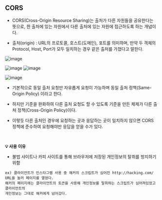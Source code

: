## CORS
- CORS(Cross-Origin Resource Sharing)는 출처가 다른 자원들을 공유한다는 뜻으로, 한 출처에 있는 자원에서 다른 출처에 있는 자원에 접근하도록 하는 개념이다.

- 출처(origin) : URL의 프로토콜, 호스트(도메인), 포트를 의미하며,  만약 두 객체의 Protocol, Host, Port가 모두 일치하는 
경우 같은 출처를 가졌다고 말한다.

![image](https://github.com/bjsystems/rnd/assets/121341413/a3d72ead-9a9a-4221-806b-38bf4c792f3c)
<br>

![image](https://github.com/bjsystems/rnd/assets/121341413/5a036893-5e49-4946-b954-a255347e6dbd)
![image](https://github.com/bjsystems/rnd/assets/121341413/047ca7c9-b832-4417-893d-8375b77bcfc6)
<br>


![image](https://github.com/bjsystems/rnd/assets/121341413/05622dad-667c-47ad-9328-6e18ea027e1e)
<br>

- 기본적으로 동일 출처 요청만 자유롭게 요청이 가능하며 동일 출처 정책(Same-Origin Policy) 이라고 한다.
- 하지만 기준을 완화하여 다른 출처 요청도 할 수 있도록 기준을 만든 체제가 다른 출처 정책(Cross-Origin Policy)이다.


- 이렇듯 다른 출처인 경우에 요청하는 곳과 응답하는 곳이 일치하지 않으면 CORS 정책에 준수하여 요청해야만 
응답을 얻을 수가 있다.
<br>

**💡 사용 이유**
- 불법 사이트나 카피 사이트를 통해 브라우저에 저장된 개인정보의 탈취를 방지하기 위함
```
ex) 클라이언트가 인스타그램 사용 중 해커의 스크립트가 심어진 http://hacking.com/ URL을 눌러 페이지를 열었다. 
해커의 페이지에는 클라이언트의 토큰을 사용해 개인정보를 탈취하는 스크립트가 심어져있었고 클라이언트의 
개인정보는 그대로 해커에게 넘어갔다.
```
